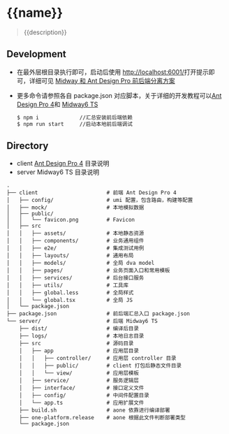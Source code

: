 # {{name}}

> {{description}}

## Development

- 在最外层根目录执行即可，启动后使用 <http://localhost:6001/>打开提示即可，详细可见 [Midway 和 Ant Design Pro 前后端分离方案](https://yuque.antfin-inc.com/midwayjs/midway6/midway-ant-design-pro)
- 更多命令请参照各自 package.json 对应脚本，关于详细的开发教程可以[Ant Design Pro 4](https://pro.ant.design/docs/getting-started-cn)和 [Midway6 TS](https://midway.alibaba-inc.com/midway#/midway/github/midwayjs/midway/docs/guide)

  ```bash
  $ npm i             //汇总安装前后端依赖
  $ npm run start     //启动本地前后端调试
  ```

## Directory

- client [Ant Design Pro 4](https://pro.ant.design/docs/getting-started-cn#%E7%9B%AE%E5%BD%95%E7%BB%93%E6%9E%84) 目录说明
- server Midway6 TS 目录说明

```tree
.
├── client                      # 前端 Ant Design Pro 4
│   ├── config/                 # umi 配置，包含路由，构建等配置
│   ├── mock/                   # 本地模拟数据
│   ├── public/
│   │   └── favicon.png         # Favicon
│   ├── src
│   │   ├── assets/             # 本地静态资源
│   │   ├── components/         # 业务通用组件
│   │   ├── e2e/                # 集成测试用例
│   │   ├── layouts/            # 通用布局
│   │   ├── models/             # 全局 dva model
│   │   ├── pages/              # 业务页面入口和常用模板
│   │   ├── services/           # 后台接口服务
│   │   ├── utils/              # 工具库
│   │   ├── global.less         # 全局样式
│   │   └── global.tsx          # 全局 JS
│   └── package.json
├── package.json                # 前后端汇总入口 package.json
└── server/                     # 后端 Midway6 TS
    ├── dist/                   # 编译后目录
    ├── logs/                   # 本地日志目录
    ├── src                     # 源码目录
    │   ├── app                 # 应用层目录
    │   │   ├── controller/     # 应用层 controller 目录
    │   │   ├── public/         # client 打包后静态文件目录
    │   │   └── view/           # 应用层模板
    │   ├── service/            # 服务逻辑层
    │   ├── interface/          # 接口定义文件
    │   ├── config/             # 中间件配置目录
    │   └── app.ts              # 应用扩展文件
    ├── build.sh                # aone 依靠进行编译部署
    ├── one-platform.release    # aone 根据此文件判断部署类型
    └── package.json
```

